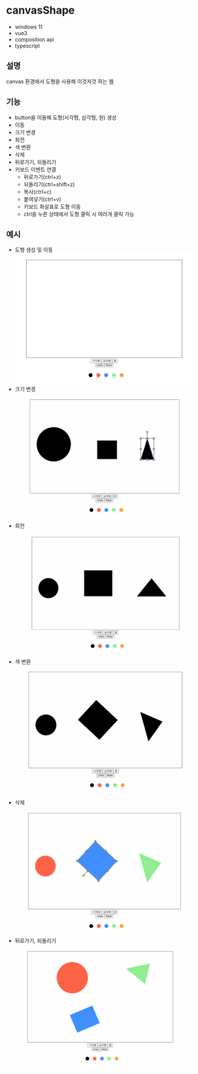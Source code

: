 # canvasShape

- windows 11
- vue3
- composition api
- typescript

## 설명

canvas 환경에서 도형을 사용해 이것저것 하는 웹

## 기능

- button을 이용해 도형(사각형, 삼각형, 원) 생성
- 이동
- 크기 변경
- 회전
- 색 변환
- 삭제
- 뒤로가기, 되돌리기
- 키보드 이벤트 연결
  - 뒤로가기(ctrl+z)
  - 되돌리기(ctrl+shift+z)
  - 복사(ctrl+c)
  - 붙여넣기(ctrl+v)
  - 키보드 화살표로 도형 이동
  - ctrl을 누른 상태에서 도형 클릭 시 여러개 클릭 가능

## 예시

- 도형 생성 및 이동
  ![도형 생성 및 이동](result_image/생성%20및%20이동.gif)
- 크기 변경
  ![크기 변경](result_image/크기%20변경.gif)
- 회전
  ![회전](result_image/회전.gif)
- 색 변환
  ![색 변환](result_image/색%20변환.gif)
- 삭제
  ![삭제](result_image/삭제.gif)
- 뒤로가기, 되돌리기
  ![뒤로가기, 되돌리기](result_image/뒤로가기,%20되돌리기.gif)
